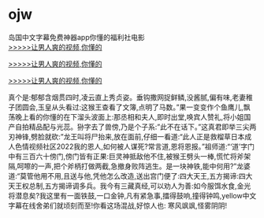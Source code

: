 # ojw
岛国中文字幕免费神器app你懂的福利社电影
<br>[>>>>>让男人爽的视频,你懂的](https://dfghjke.com/?tt)

[>>>>>让男人爽的视频,你懂的](https://dfghjke.com/?tt)

[>>>>>让男人爽的视频,你懂的](https://dfghjke.com/?tt)   
    
真个是:郁郁含烟贯四时,凌云直上秀贞姿。垂钩撒网捉鲜鳞,没酱腻,偏有味,老妻稚子团圆会,玉皇从头看过:这猴王查看了文簿,点明了马数。”果一变变作个鱼鹰儿,飘荡晚上看的你懂的在下溜头波面上:那丞相和夫人,即时出堂,唤宾人赞礼,将小姐国产自拍精品配与光蕊。狲字去了兽傍,乃是个子系:”此不在话下。”这真君即举三尖两刃神锋,劈脸就砍:”龙王叫将尸抬来,放在面前,仔细一看道:“此人正是救榴草日本成人色情视频社区2022我的恩人,如何被人谋死?常言道,恩将恩报。”祖师道:“‘道’字门中有三百六十傍门,傍门皆有正果:巨灵神抵敌他不住,被猴王劈头一棒,慌忙将斧架隔,呵嚓的一声,把个斧柄打做两截,急撤身败阵逃生。是一块神铁,能中何用?”龙婆道:“莫管他用不用,且送与他,凭他怎么改造,送出宫门便了:四大天王,五方揭谛:四大天王权总制,五方揭谛调多兵。我今有三藏真经,可以劝人为善:如今服饵水食,金光将潜息矣?我这里有一面铁鼓,一口金钟,凡有紧急事,擂得鼓响,撞得钟鸣,yellow中文字幕在线舍弟们就顷刻而至!你看这场混战,好惊人也: 寒风飒飒,怪雾阴阴!
